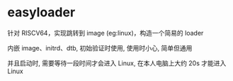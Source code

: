 # easyloader

针对 RISCV64，实现跳转到 image (eg:linux)，构造一个简易的 loader

内嵌 image、initrd、dtb, 初始验证时使用, 使用时小心, 简单但通用

并且启动时, 需要等待一段时间才会进入 Linux, 在本人电脑上大约 20s 才能进入 Linux